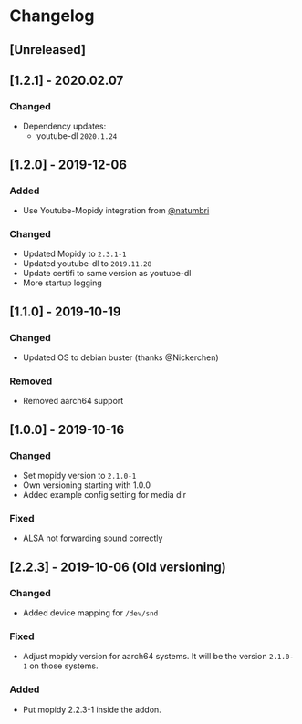 # Changelog

## [Unreleased]


## [1.2.1] - 2020.02.07

### Changed
* Dependency updates:
  * youtube-dl `2020.1.24`


## [1.2.0] - 2019-12-06

### Added
* Use Youtube-Mopidy integration from [@natumbri](https://github.com/natumbri/mopidy-youtube)

### Changed
* Updated Mopidy to `2.3.1-1`
* Updated youtube-dl to `2019.11.28`
* Update certifi to same version as youtube-dl
* More startup logging


## [1.1.0] - 2019-10-19

### Changed
* Updated OS to debian buster (thanks @Nickerchen)

### Removed
* Removed aarch64 support


## [1.0.0] - 2019-10-16

### Changed
* Set mopidy version to `2.1.0-1`
* Own versioning starting with 1.0.0
* Added example config setting for media dir

### Fixed
* ALSA not forwarding sound correctly


## [2.2.3] - 2019-10-06 (Old versioning)

### Changed
* Added device mapping for `/dev/snd`

### Fixed
* Adjust mopidy version for aarch64 systems. It will be the version `2.1.0-1` on those systems. 


### Added
* Put mopidy 2.2.3-1 inside the addon.
